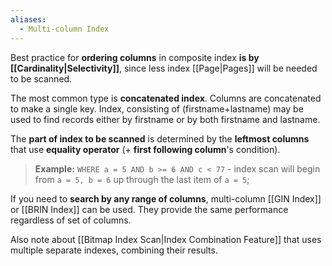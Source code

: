```yaml
---
aliases:
  - Multi-column Index
---
```

Best practice for **ordering columns** in composite index **is by [[Cardinality|Selectivity]]**, since less index [[Page|Pages]] will be needed to be scanned.

The most common type is **concatenated index**. Columns are concatenated to make a single key. Index, consisting of (firstname+lastname) may be used to find records either by firstname or by both firstname and lastname.

The **part of index to be scanned** is determined by the **leftmost columns** that use **equality operator** (+ **first following column**'s condition).

> **Example:**
> `WHERE a = 5 AND b >= 6 AND c < 77` - index scan will begin from `a = 5, b = 6` up through the last item of `a = 5`;

If you need to **search by any range of columns**, multi-column [[GIN Index]] or [[BRIN Index]] can be used. They provide the same performance regardless of set of columns. 

Also note about [[Bitmap Index Scan|Index Combination Feature]] that uses multiple separate indexes, combining their results.
